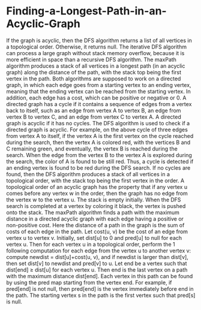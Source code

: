 # Finding-a-Longest-Path-in-an-Acyclic-Graph
If the graph is acyclic, then the DFS algorithm returns a list
of all vertices in a topological order. Otherwise, it returns null. The iterative DFS
algorithm can process a large graph without stack memory overflow, because it is more
efficient in space than a recursive DFS algorithm. The maxPath algorithm produces
a stack of all vertices in a longest path (in an acyclic graph) along the distance of the
path, with the stack top being the first vertex in the path.
Both algorithms are supposed to work on a directed graph, in which each edge
goes from a starting vertex to an ending vertex, meaning that the ending vertex can
be reached from the starting vertex. In addition, each edge has a cost, which can be
positive or negative or 0. A directed graph has a cycle if it contains a sequence of
edges from a vertex back to itself, such as an edge from vertex A to vertex B, an edge
from vertex B to vertex C, and an edge from vertex C to vertex A. A directed graph
is acyclic if it has no cycles. The DFS algorithm is used to check if a directed graph is
acyclic. For example, on the above cycle of three edges from vertex A to itself, if the
vertex A is the first vertex on the cycle reached during the search, then the vertex A
is colored red, with the vertices B and C remaining green, and eventually, the vertex
B is reached during the search. When the edge from the vertex B to the vertex A is
explored during the search, the color of A is found to be still red. Thus, a cycle is
detected if an ending vertex is found to be red during the DFS search. If no cycles
are found, then the DFS algorithm produces a stack of all vertices in a topological
order, with the stack top being the first vertex in the order. A topological order of
an acyclic graph has the property that if any vertex u comes before any vertex w in
the order, then the graph has no edge from the vertex w to the vertex u. The stack is
empty initially. When the DFS search is completed at a vertex by coloring it black,
the vertex is pushed onto the stack.
The maxPath algorithm finds a path with the maximum distance in a directed
acyclic graph with each edge having a positive or non-positive cost. Here the distance
of a path in the graph is the sum of costs of each edge in the path. Let cost(u, v) be
the cost of an edge from vertex u to vertex v. Initially, set dist[u] to 0 and pred[u]
to null for each vertex u. Then for each vertex u in a topological order, perform the
1
following computation for each edge from the vertex u to another vertex v: compute
newdist = dist[u]+cost(u, v), and if newdist is larger than dist[v], then set dist[v] to
newdist and pred[v] to u. Let end be a vertex such that dist[end] ≥ dist[u] for each
vertex u. Then end is the last vertex on a path with the maximum distance dist[end].
Each vertex in this path can be found by using the pred map starting from the vertex
end. For example, if pred[end] is not null, then pred[end] is the vertex immediately
before end in the path. The starting vertex s in the path is the first vertex such that
pred[s] is null.
